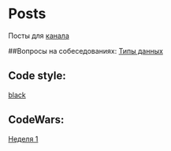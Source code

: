 # Posts

Посты для [канала](https://t.me/casual_python)

##Вопросы на собеседованиях:
[Типы данных](1_mondnay/210329.MD)

## Code style:
[black](3_wednesday/210331.MD)

## CodeWars:

[Неделя 1](2_tuesday/210330.MD)